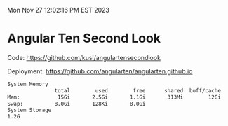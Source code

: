 Mon Nov 27 12:02:16 PM EST 2023

# Angular Ten Second Look

Code: https://github.com/kusl/angulartensecondlook

Deployment: https://github.com/angularten/angularten.github.io

```bash
System Memory
               total        used        free      shared  buff/cache   available
Mem:            15Gi       2.5Gi       1.1Gi       313Mi        12Gi        12Gi
Swap:          8.0Gi       128Ki       8.0Gi
System Storage
1.2G	.

